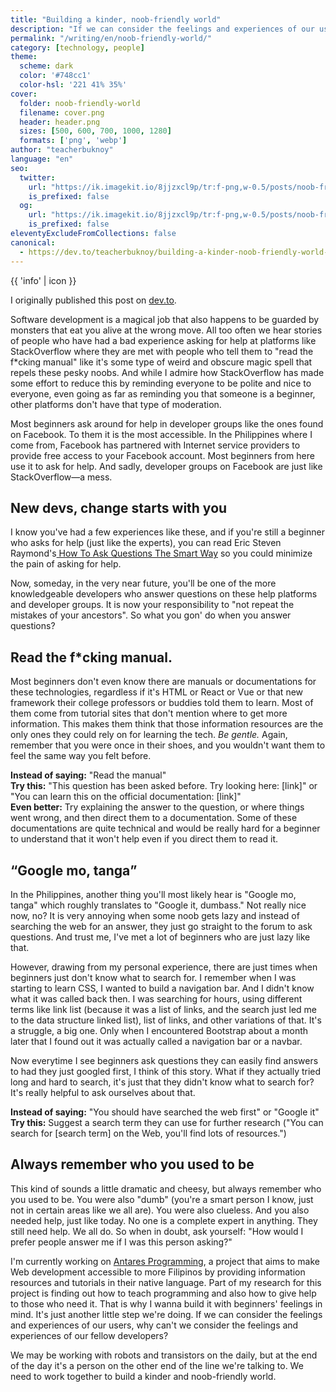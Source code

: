```yaml
---
title: "Building a kinder, noob-friendly world"
description: "If we can consider the feelings and experiences of our users, why can't we consider the feelings and experiences of our fellow developers?"
permalink: "/writing/en/noob-friendly-world/"
category: [technology, people]
theme:
  scheme: dark
  color: '#748cc1'
  color-hsl: '221 41% 35%'
cover:
  folder: noob-friendly-world
  filename: cover.png
  header: header.png
  sizes: [500, 600, 700, 1000, 1280]
  formats: ['png', 'webp']
author: "teacherbuknoy"
language: "en"
seo:
  twitter:
    url: "https://ik.imagekit.io/8jjzxcl9p/tr:f-png,w-0.5/posts/noob-friendly-world/twitter.png"
    is_prefixed: false
  og:
    url: "https://ik.imagekit.io/8jjzxcl9p/tr:f-png,w-0.5/posts/noob-friendly-world/og.png"
    is_prefixed: false
eleventyExcludeFromCollections: false
canonical:
  - https://dev.to/teacherbuknoy/building-a-kinder-noob-friendly-world-1aef
---
```


<aside class="callout callout--info">
  {{ 'info' | icon }}
  <p class="callout__body">I originally published this post on <a href="https://dev.to/teacherbuknoy/building-a-kinder-noob-friendly-world-1aef" target="_blank" rel="noopener">dev.to</a>.</p>
</aside>

Software development is a magical job that also happens to be guarded by monsters that eat you alive at the wrong move. All too often we hear stories of people who have had a bad experience asking for help at platforms like StackOverflow where they are met with people who tell them to "read the f*cking manual" like it's some type of weird and obscure magic spell that repels these pesky noobs. And while I admire how StackOverflow has made some effort to reduce this by reminding everyone to be polite and nice to everyone, even going as far as reminding you that someone is a beginner, other platforms don't have that type of moderation.

Most beginners ask around for help in developer groups like the ones found on Facebook. To them it is the most accessible. In the Philippines where I come from, Facebook has partnered with Internet service providers to provide free access to your Facebook account. Most beginners from here use it to ask for help. And sadly, developer groups on Facebook are just like StackOverflow—a mess.

## New devs, change starts with you

I know you've had a few experiences like these, and if you're still a beginner who asks for help (just like the experts), you can read Eric Steven Raymond's[ How To Ask Questions The Smart Way](http://www.catb.org/~esr/faqs/smart-questions.html) so you could minimize the pain of asking for help.

Now, someday, in the very near future, you'll be one of the more knowledgeable developers who answer questions on these help platforms and developer groups. It is now your responsibility to "not repeat the mistakes of your ancestors". So what you gon' do when you answer questions?

##  Read the f*cking manual.

Most beginners don't even know there are manuals or documentations for these technologies, regardless if it's HTML or React or Vue or that new framework their college professors or buddies told them to learn. Most of them come from tutorial sites that don't mention where to get more information. This makes them think that those information resources are the only ones they could rely on for learning the tech. <em>Be gentle.</em> Again, remember that you were once in their shoes, and you wouldn't want them to feel the same way you felt before.

<b>Instead of saying:</b> "Read the manual"<br>
<b>Try this:</b> "This question has been asked before. Try looking here: [link]" or "You can learn this on the official documentation: [link]"<br>
<b>Even better:</b> Try explaining the answer to the question, or where things went wrong, and then direct them to a documentation. Some of these documentations are quite technical and would be really hard for a beginner to understand that it won't help even if you direct them to read it.<br>

## <q>Google mo, tanga</q>

In the Philippines, another thing you'll most likely hear is "Google mo, tanga" which roughly translates to "Google it, dumbass." Not really nice now, no? It is very annoying when some noob gets lazy and instead of searching the web for an answer, they just go straight to the forum to ask questions. And trust me, I've met a lot of beginners who are just lazy like that.

However, drawing from my personal experience, there are just times when beginners just don't know what to search for. I remember when I was starting to learn CSS, I wanted to build a navigation bar. And I didn't know what it was called back then. I was searching for hours, using different terms like link list (because it was a list of links, and the search just led me to the data structure linked list), list of links, and other variations of that. It's a struggle, a big one. Only when I encountered Bootstrap about a month later that I found out it was actually called a navigation bar or a navbar.

Now everytime I see beginners ask questions they can easily find answers to had they just googled first, I think of this story. What if they actually tried long and hard to search, it's just that they didn't know what to search for? It's really helpful to ask ourselves about that.

<b>Instead of saying:</b> "You should have searched the web first" or "Google it"<br>
<b>Try this:</b> Suggest a search term they can use for further research ("You can search for [search term] on the Web, you'll find lots of resources.")<br>

## Always remember who you used to be 

This kind of sounds a little dramatic and cheesy, but always remember who you used to be. You were also "dumb" (you're a smart person I know, just not in certain areas like we all are). You were also clueless. And you also needed help, just like today. No one is a complete expert in anything. They still need help. We all do. So when in doubt, ask yourself: "How would I prefer people answer me if I was this person asking?"

I'm currently working on <a href="https://antaresph.dev" target="_blank" rel="noopener">Antares Programming</a>, a project that aims to make Web development accessible to more Filipinos by providing information resources and tutorials in their native language. Part of my research for this project is finding out how to teach programming and also how to give help to those who need it. That is why I wanna build it with beginners' feelings in mind. It's just another little step we're doing. If we can consider the feelings and experiences of our users, why can't we consider the feelings and experiences of our fellow developers?

We may be working with robots and transistors on the daily, but at the end of the day it's a person on the other end of the line we're talking to. We need to work together to build a kinder and noob-friendly world.